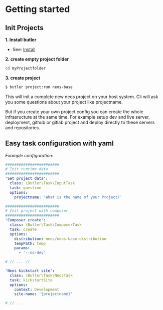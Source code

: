 # Getting started

## Init Projects

**1. Install butler**

- See: [Install](install.md)

**2. create empty project folder**

```bash
cd myProjectfolder
```

**3. create project**

```bash
$ butler project:run neos-base
```

This will init a complete new neos project on your host system. Cli will ask you some questions about your project like projectname. 

But if you create your own project config you can create the whole infrasructure at the same time. For example setup dev and live server, deployment, github or gitlab project and deploy directly to these servers and repositories.



## Easy task configuration with yaml

_Example configuration:_

```yaml
########################
# Init runtime data
########################
'Set project data':
  class: \Butler\Task\InputTask
  task: question
  options:
    projectname: 'What is the name of your Project?'

########################
# Init project with composer
########################
'Composer create':
  class: \Butler\Task\ComposerTask
  task: create
  options:
    distribution: neos/neos-base-distribution
    tempPath: temp
    params:
      - '--no-dev'

# // ... //

'Neos kickstart site':
  class: \Butler\Task\NeosTask
  task: kickstartSite
  options:
    context: Development
    site-name: '{projectname}'

# // ...
```
